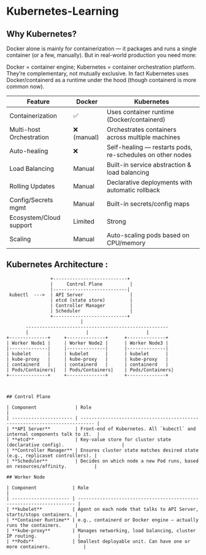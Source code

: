 # Kubernetes-Learning

## Why Kubernetes?

Docker alone is mainly for containerization — it packages and runs a single container (or a few, manually). But in real-world production you need more:

Docker = container engine; Kubernetes = container orchestration platform.
They’re complementary, not mutually exclusive. In fact Kubernetes uses Docker/containerd as a runtime under the hood (though containerd is more common now).

| Feature                   | Docker | Kubernetes |
|---------------------------|--------|-------------|
| Containerization          | ✅      | Uses container runtime (Docker/containerd) |
| Multi-host Orchestration  | ❌ (manual) | Orchestrates containers across multiple machines |
| Auto-healing              | ❌      | Self-healing — restarts pods, re-schedules on other nodes |
| Load Balancing            | Manual | Built-in service abstraction & load balancing |
| Rolling Updates           | Manual | Declarative deployments with automatic rollback |
| Config/Secrets mgmt       | Manual | Built-in secrets/config maps |
| Ecosystem/Cloud support   | Limited | Strong |
| Scaling   | Manual | Auto-scaling pods based on CPU/memory |



## Kubernetes Architecture :

```text
                +---------------------------+
                |     Control Plane          |
                |---------------------------|
 kubectl  --->  | API Server                 |
                | etcd (state store)         |
                | Controller Manager         |
                | Scheduler                  |
                +---------------------------+
                           |
       ----------------------------------------------------
       |                     |                     |
+--------------+     +--------------+      +--------------+
| Worker Node1 |     | Worker Node2 |      | Worker Node3 |
|--------------|     |--------------|      |--------------|
| kubelet      |     | kubelet      |      | kubelet      |
| kube-proxy   |     | kube-proxy   |      | kube-proxy   |
| containerd   |     | containerd   |      | containerd   |
| Pods/Containers|   | Pods/Containers|    | Pods/Containers|
+--------------+     +--------------+      +--------------+


 
## Control Plane

| Component              | Role                                                                        |
| ---------------------- | --------------------------------------------------------------------------- |
| **API Server**         | Front-end of Kubernetes. All `kubectl` and internal components talk to it.  |
| **etcd**               | Key-value store for cluster state (declarative config).                     |
| **Controller Manager** | Ensures cluster state matches desired state (e.g., replicaset controllers). |
| **Scheduler**          | Decides on which node a new Pod runs, based on resources/affinity.          |

## Worker Node 

| Component             | Role                                                                  |
| --------------------- | --------------------------------------------------------------------- |
| **kubelet**           | Agent on each node that talks to API Server, starts/stops containers. |
| **Container Runtime** | e.g., containerd or Docker engine — actually runs the containers.     |
| **kube-proxy**        | Manages networking, load balancing, cluster IP routing.               |
| **Pods**              | Smallest deployable unit. Can have one or more containers.            |
